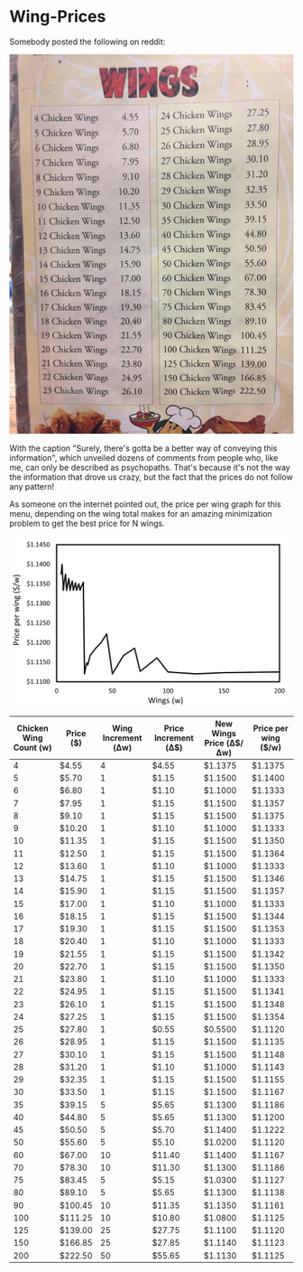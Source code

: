 # Wing-Prices

Somebody posted the following on reddit:

![Wings Menu](https://github.com/AimbotParce/Wing-Prices/blob/main/about/Wings_menu.jpg?raw=true)

With the caption "Surely, there's gotta be a better way of conveying this information", which unveiled dozens of comments from people who, like me, can only be described as psychopaths. That's because it's not the way the information that drove us crazy, but the fact that the prices do not follow any pattern!

As someone on the internet pointed out, the price per wing graph for this menu, depending on the wing total makes for an amazing minimization problem to get the best price for N wings.

![Price per wing](https://github.com/AimbotParce/Wing-Prices/blob/main/about/Price_per_wing.png?raw=true)

| Chicken   Wing Count (w) | Price ($) | Wing Increment (Δw) | Price Increment   (Δ$) | New Wings Price   (Δ$/Δw) | Price per wing   ($/w) |
|--------------------------|-----------|---------------------|------------------------|---------------------------|------------------------|
| 4                        | $4.55     | 4                   | $4.55                  | $1.1375                   | $1.1375                |
| 5                        | $5.70     | 1                   | $1.15                  | $1.1500                   | $1.1400                |
| 6                        | $6.80     | 1                   | $1.10                  | $1.1000                   | $1.1333                |
| 7                        | $7.95     | 1                   | $1.15                  | $1.1500                   | $1.1357                |
| 8                        | $9.10     | 1                   | $1.15                  | $1.1500                   | $1.1375                |
| 9                        | $10.20    | 1                   | $1.10                  | $1.1000                   | $1.1333                |
| 10                       | $11.35    | 1                   | $1.15                  | $1.1500                   | $1.1350                |
| 11                       | $12.50    | 1                   | $1.15                  | $1.1500                   | $1.1364                |
| 12                       | $13.60    | 1                   | $1.10                  | $1.1000                   | $1.1333                |
| 13                       | $14.75    | 1                   | $1.15                  | $1.1500                   | $1.1346                |
| 14                       | $15.90    | 1                   | $1.15                  | $1.1500                   | $1.1357                |
| 15                       | $17.00    | 1                   | $1.10                  | $1.1000                   | $1.1333                |
| 16                       | $18.15    | 1                   | $1.15                  | $1.1500                   | $1.1344                |
| 17                       | $19.30    | 1                   | $1.15                  | $1.1500                   | $1.1353                |
| 18                       | $20.40    | 1                   | $1.10                  | $1.1000                   | $1.1333                |
| 19                       | $21.55    | 1                   | $1.15                  | $1.1500                   | $1.1342                |
| 20                       | $22.70    | 1                   | $1.15                  | $1.1500                   | $1.1350                |
| 21                       | $23.80    | 1                   | $1.10                  | $1.1000                   | $1.1333                |
| 22                       | $24.95    | 1                   | $1.15                  | $1.1500                   | $1.1341                |
| 23                       | $26.10    | 1                   | $1.15                  | $1.1500                   | $1.1348                |
| 24                       | $27.25    | 1                   | $1.15                  | $1.1500                   | $1.1354                |
| 25                       | $27.80    | 1                   | $0.55                  | $0.5500                   | $1.1120                |
| 26                       | $28.95    | 1                   | $1.15                  | $1.1500                   | $1.1135                |
| 27                       | $30.10    | 1                   | $1.15                  | $1.1500                   | $1.1148                |
| 28                       | $31.20    | 1                   | $1.10                  | $1.1000                   | $1.1143                |
| 29                       | $32.35    | 1                   | $1.15                  | $1.1500                   | $1.1155                |
| 30                       | $33.50    | 1                   | $1.15                  | $1.1500                   | $1.1167                |
| 35                       | $39.15    | 5                   | $5.65                  | $1.1300                   | $1.1186                |
| 40                       | $44.80    | 5                   | $5.65                  | $1.1300                   | $1.1200                |
| 45                       | $50.50    | 5                   | $5.70                  | $1.1400                   | $1.1222                |
| 50                       | $55.60    | 5                   | $5.10                  | $1.0200                   | $1.1120                |
| 60                       | $67.00    | 10                  | $11.40                 | $1.1400                   | $1.1167                |
| 70                       | $78.30    | 10                  | $11.30                 | $1.1300                   | $1.1186                |
| 75                       | $83.45    | 5                   | $5.15                  | $1.0300                   | $1.1127                |
| 80                       | $89.10    | 5                   | $5.65                  | $1.1300                   | $1.1138                |
| 90                       | $100.45   | 10                  | $11.35                 | $1.1350                   | $1.1161                |
| 100                      | $111.25   | 10                  | $10.80                 | $1.0800                   | $1.1125                |
| 125                      | $139.00   | 25                  | $27.75                 | $1.1100                   | $1.1120                |
| 150                      | $166.85   | 25                  | $27.85                 | $1.1140                   | $1.1123                |
| 200                      | $222.50   | 50                  | $55.65                 | $1.1130                   | $1.1125                |
